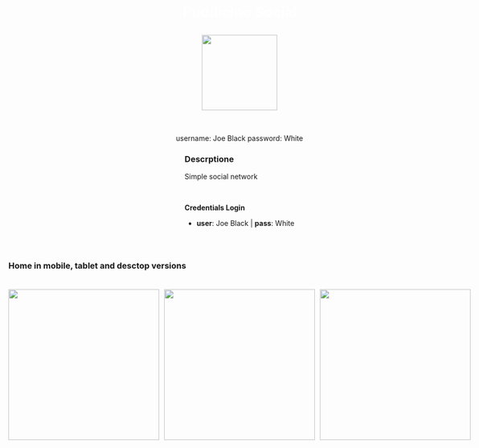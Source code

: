 <body>
<div style="display: flex; align-items: center; justify-content: center; flex-direction: column;">
      
<div style="display: flex; gap: 10px;  flex-direction: column; align-items: center; justify-content: center;">
  <h1  align="center" style="color: white;"> Puddicino Social
  <p align="center"><img src="https://i.postimg.cc/v83QFtjr/puddilogo.jpg" style="width: 150px;"></p></h1>  
</div> 
<div> username: Joe Black
password: White
</div> 
<div>
  <h3 align="left">Descrptione</h3>
    <p  align="left"> Simple social network </p>
   <br>
    <p><b>Credentials Login</b></p>
    <ul>
    <li><b>user</b>: Joe Black | <b>pass</b>: White</li>
    </ul>
</div>          
<hr>

<div>
    <h3 align="left">Home in mobile, tablet and desctop versions</h3>
  <div style="display: flex; gap: 10px;  flex-direction: row;
        align-items: center; justify-content: center;">
      <img src='https://i.postimg.cc/0yrKV6L9/mobile-2.png'  style="height: 300px; padding: 20px 0;" />
      <img src='https://i.postimg.cc/j2Jk6dtc/mobile-3.png'  style="height: 300px; padding: 20px 0;" />
      <img src='https://i.postimg.cc/ZKCQZHN3/mobile-1.png'  style="height: 300px; padding: 20px 0;" />
</div>
</div>      
      
<hr>
